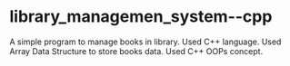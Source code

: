 # library_managemen_system--cpp
A simple program to manage books in library.
Used C++ language.
Used Array Data Structure to store books data.
Used C++ OOPs concept.

